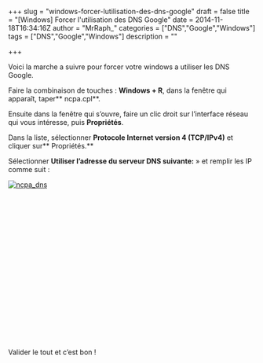 +++
slug = "windows-forcer-lutilisation-des-dns-google"
draft = false
title = "[Windows] Forcer l'utilisation des DNS Google"
date = 2014-11-18T16:34:16Z
author = "MrRaph_"
categories = ["DNS","Google","Windows"]
tags = ["DNS","Google","Windows"]
description = ""

+++


Voici la marche a suivre pour forcer votre windows a utiliser les DNS Google.

Faire la combinaison de touches : **Windows + R**, dans la fenêtre qui apparaît, taper** ncpa.cpl**.

Ensuite dans la fenêtre qui s’ouvre, faire un clic droit sur l’interface réseau qui vous intéresse, puis **Propriétés**.  
  
 Dans la liste, sélectionner **Protocole Internet version 4 (TCP/IPv4)** et cliquer sur** Propriétés.**

Sélectionner **Utiliser l’adresse du serveur DNS suivante:** » et remplir les IP comme suit :

[![ncpa_dns](https://techan.fr/wp-content/uploads/2014/11/ncpa_dns-264x300.png)](https://techan.fr/wp-content/uploads/2014/11/ncpa_dns.png)

 

 

 

 

 

 

 

 

 

 

Valider le tout et c’est bon !

 


